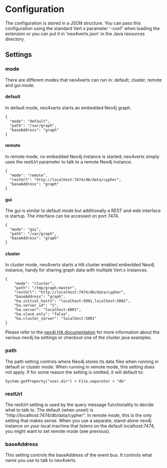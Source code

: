 # Configuration

The configuration is stored in a JSON structure. You can pass this configuration
using the standard Vert.x parameter '-conf' when loading the extension or you can
put it in 'neo4vertx.json' in the Java resources directory.

## Settings

### mode

There are different modes that neo4vertx can run in: default, cluster, 
remote and gui mode. 

#### default

In default mode, neo4vertx starts an embedded Neo4j graph.

```
{
  "mode": "default",
  "path": "/var/graph",
  "baseAddress": "graph"
}
```

#### remote

In remote mode, no embedded Neo4j instance is started; neo4vertx simply uses 
the restUrl parameter to talk to a remote Neo4j instance.

```
{
  "mode": "remote",
  "restUrl": "http://localhost:7474/db/data/cypher",
  "baseAddress": "graph"
}
```

#### gui

The gui is similar to default mode but additionally a REST and web interface is startup.
The interface can be accessed on port 7474.

```
{
  "mode": "gui",
  "path": "/var/graph",
  "baseAddress": "graph"
}
```


#### cluster

In cluster mode, neo4vertx starts a HA cluster enabled embedded Neo4j instance, 
handy for sharing graph data with multiple Vert.x instances. 

```
{
    "mode": "cluster",
    "path": "/tmp/graph-master",
    "restUrl": "http://localhost:7474/db/data/cypher",
    "baseAddress": "graph",
    "ha.initial_hosts": "localhost:5001,localhost:5002",
    "ha.server_id": "1",
    "ha.server": "localhost:6001",
    "ha.slave_only": "false",
    "ha.cluster_server": "localhost:5001"
}
```

Please refer to the [neo4j HA documentation](http://docs.neo4j.org/chunked/stable/ha-setup-tutorial.html)
for more information about the various neo4j ha settings or checkout one of the cluster java examples.

### path

The path setting controls where Neo4j stores its data files when running in
default or cluster mode. When running in remote mode, this setting does not apply.
If for some reason the setting is omitted, it will default to:

    System.getProperty("user.dir") + File.separator + "db"

### restUrl

The restUrl setting is used by the query message functionality to decide what 
to talk to. The default (when unset) is "http://localhost:7474/db/data/cypher". 
In remote mode, this is the only setting that makes sense. When you use a 
separate, stand-alone neo4j instance on your local machine that listens on
the default localhost:7474, you might want to set remote mode (see previous).

### baseAddress

This setting controls the baseAddress of the event bus. It controls what name you use to talk to neo4vertx.

